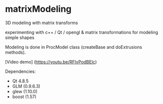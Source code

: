 # matrixModeling
3D modeling with matrix transforms

experimenting with c++ / Qt / opengl & matrix transformations for modeling simple shapes

Modeling is done in ProcModel class (createBase and doExtrusions methods).

[Video demo] (https://youtu.be/RFlvPodBElc)

Dependencies:
* Qt 4.8.5 
* GLM (0.9.6.3)
* glew (1.10.0)
* boost (1.57)